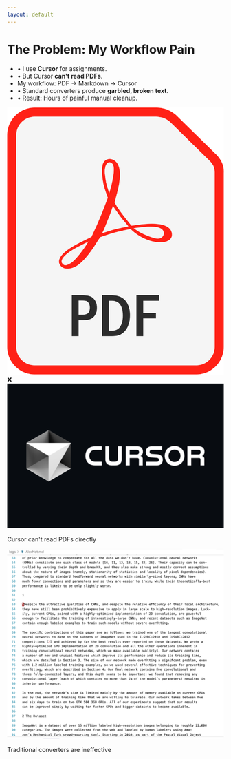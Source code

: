 ```yaml
---
layout: default
---
```


# The Problem: My Workflow Pain

<div class="grid grid-cols-2 gap-8 items-center">
  <div>
    <ul class="text-xl space-y-4">
      <li>• I use <strong class="text-blue-500">Cursor</strong> for assignments.</li>
      <li>• But Cursor <strong class="text-red-500">can't read PDFs</strong>.</li>
      <li class="pl-6">My workflow: PDF → Markdown → Cursor</li>
      <li>• Standard converters produce <strong class="text-red-500">garbled, broken text</strong>.</li>
      <li>• Result: Hours of painful manual cleanup.</li>
    </ul>
  </div>
  <div class="space-y-4">
    <div class="flex items-center justify-center">
      <img src="../images/pdf_icon.png" class="h-24" />
      <span class="text-6xl mx-4 text-red-500 font-bold">❌</span>
      <img src="../images/cursor_icon.png" class="h-24" />
    </div>
    <p class="text-center text-gray-600">Cursor can't read PDFs directly</p>
    <img src="../images/traditional_conversion.png" class="mt-8 rounded-lg shadow-lg" />
    <p class="text-center text-gray-600">Traditional converters are ineffective</p>
  </div>
</div> 
